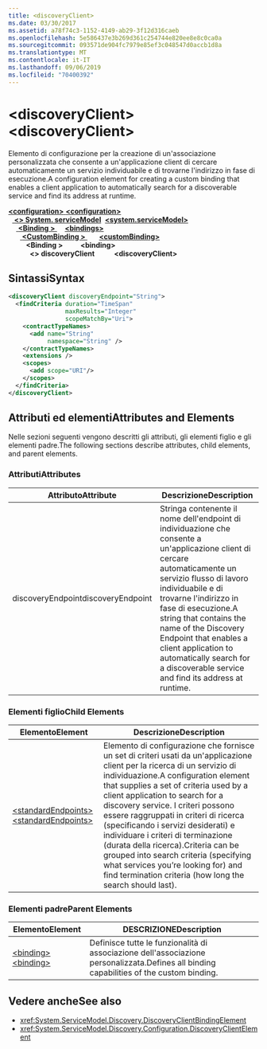 ```yaml
---
title: <discoveryClient>
ms.date: 03/30/2017
ms.assetid: a78f74c3-1152-4149-ab29-3f12d316caeb
ms.openlocfilehash: 5e586437e3b269d361c254744e820ee8e8c0ca0a
ms.sourcegitcommit: 093571de904fc7979e85ef3c048547d0accb1d8a
ms.translationtype: MT
ms.contentlocale: it-IT
ms.lasthandoff: 09/06/2019
ms.locfileid: "70400392"
---
```

# <a name="discoveryclient"></a><span data-ttu-id="4a6eb-101">\<discoveryClient></span><span class="sxs-lookup"><span data-stu-id="4a6eb-101">\<discoveryClient></span></span>
<span data-ttu-id="4a6eb-102">Elemento di configurazione per la creazione di un'associazione personalizzata che consente a un'applicazione client di cercare automaticamente un servizio individuabile e di trovarne l'indirizzo in fase di esecuzione.</span><span class="sxs-lookup"><span data-stu-id="4a6eb-102">A configuration element for creating a custom binding that enables a client application to automatically search for a discoverable service and find its address at runtime.</span></span>  
  
<span data-ttu-id="4a6eb-103">[ **\<configuration>** ](../configuration-element.md)</span><span class="sxs-lookup"><span data-stu-id="4a6eb-103">[**\<configuration>**](../configuration-element.md)</span></span>\
<span data-ttu-id="4a6eb-104">&nbsp;&nbsp;[ **\<> System. serviceModel**](system-servicemodel.md)</span><span class="sxs-lookup"><span data-stu-id="4a6eb-104">&nbsp;&nbsp;[**\<system.serviceModel>**](system-servicemodel.md)</span></span>\
<span data-ttu-id="4a6eb-105">&nbsp;&nbsp;&nbsp;&nbsp;[ **\<Binding >** ](bindings.md)</span><span class="sxs-lookup"><span data-stu-id="4a6eb-105">&nbsp;&nbsp;&nbsp;&nbsp;[**\<bindings>**](bindings.md)</span></span>\
<span data-ttu-id="4a6eb-106">&nbsp;&nbsp;&nbsp;&nbsp;&nbsp;&nbsp;[ **\<CustomBinding >** ](custombinding.md)</span><span class="sxs-lookup"><span data-stu-id="4a6eb-106">&nbsp;&nbsp;&nbsp;&nbsp;&nbsp;&nbsp;[**\<customBinding>**](custombinding.md)</span></span>\
<span data-ttu-id="4a6eb-107">&nbsp;&nbsp;&nbsp;&nbsp;&nbsp;&nbsp;&nbsp;&nbsp; **\<Binding >** </span><span class="sxs-lookup"><span data-stu-id="4a6eb-107">&nbsp;&nbsp;&nbsp;&nbsp;&nbsp;&nbsp;&nbsp;&nbsp;**\<binding>**</span></span>\
<span data-ttu-id="4a6eb-108">&nbsp;&nbsp;&nbsp;&nbsp;&nbsp;&nbsp;&nbsp;&nbsp;&nbsp;&nbsp; **\<> discoveryClient**</span><span class="sxs-lookup"><span data-stu-id="4a6eb-108">&nbsp;&nbsp;&nbsp;&nbsp;&nbsp;&nbsp;&nbsp;&nbsp;&nbsp;&nbsp;**\<discoveryClient>**</span></span>  
  
## <a name="syntax"></a><span data-ttu-id="4a6eb-109">Sintassi</span><span class="sxs-lookup"><span data-stu-id="4a6eb-109">Syntax</span></span>  
  
```xml  
<discoveryClient discoveryEndpoint="String">
  <findCriteria duration="TimeSpan"
                maxResults="Integer"
                scopeMatchBy="Uri">
    <contractTypeNames>
      <add name="String"
           namespace="String" />
    </contractTypeNames>
    <extensions />
    <scopes>
      <add scope="URI"/>
    </scopes>
  </findCriteria>
</discoveryClient>
```  
  
## <a name="attributes-and-elements"></a><span data-ttu-id="4a6eb-110">Attributi ed elementi</span><span class="sxs-lookup"><span data-stu-id="4a6eb-110">Attributes and Elements</span></span>  
 <span data-ttu-id="4a6eb-111">Nelle sezioni seguenti vengono descritti gli attributi, gli elementi figlio e gli elementi padre.</span><span class="sxs-lookup"><span data-stu-id="4a6eb-111">The following sections describe attributes, child elements, and parent elements.</span></span>  
  
### <a name="attributes"></a><span data-ttu-id="4a6eb-112">Attributi</span><span class="sxs-lookup"><span data-stu-id="4a6eb-112">Attributes</span></span>  
  
|<span data-ttu-id="4a6eb-113">Attributo</span><span class="sxs-lookup"><span data-stu-id="4a6eb-113">Attribute</span></span>|<span data-ttu-id="4a6eb-114">Descrizione</span><span class="sxs-lookup"><span data-stu-id="4a6eb-114">Description</span></span>|  
|---------------|-----------------|  
|<span data-ttu-id="4a6eb-115">discoveryEndpoint</span><span class="sxs-lookup"><span data-stu-id="4a6eb-115">discoveryEndpoint</span></span>|<span data-ttu-id="4a6eb-116">Stringa contenente il nome dell'endpoint di individuazione che consente a un'applicazione client di cercare automaticamente un servizio flusso di lavoro individuabile e di trovarne l'indirizzo in fase di esecuzione.</span><span class="sxs-lookup"><span data-stu-id="4a6eb-116">A string that contains the name of the Discovery Endpoint that enables a client application to automatically search for a discoverable service and find its address at runtime.</span></span>|  
  
### <a name="child-elements"></a><span data-ttu-id="4a6eb-117">Elementi figlio</span><span class="sxs-lookup"><span data-stu-id="4a6eb-117">Child Elements</span></span>  
  
|<span data-ttu-id="4a6eb-118">Elemento</span><span class="sxs-lookup"><span data-stu-id="4a6eb-118">Element</span></span>|<span data-ttu-id="4a6eb-119">Descrizione</span><span class="sxs-lookup"><span data-stu-id="4a6eb-119">Description</span></span>|  
|-------------|-----------------|  
|[<span data-ttu-id="4a6eb-120">\<standardEndpoints></span><span class="sxs-lookup"><span data-stu-id="4a6eb-120">\<standardEndpoints></span></span>](standardendpoints.md)|<span data-ttu-id="4a6eb-121">Elemento di configurazione che fornisce un set di criteri usati da un'applicazione client per la ricerca di un servizio di individuazione.</span><span class="sxs-lookup"><span data-stu-id="4a6eb-121">A configuration element that supplies a set of criteria used by a client application to search for a discovery service.</span></span> <span data-ttu-id="4a6eb-122">I criteri possono essere raggruppati in criteri di ricerca (specificando i servizi desiderati) e individuare i criteri di terminazione (durata della ricerca).</span><span class="sxs-lookup"><span data-stu-id="4a6eb-122">Criteria can be grouped into search criteria (specifying what services you’re looking for) and find termination criteria (how long the search should last).</span></span>|  
  
### <a name="parent-elements"></a><span data-ttu-id="4a6eb-123">Elementi padre</span><span class="sxs-lookup"><span data-stu-id="4a6eb-123">Parent Elements</span></span>  
  
|<span data-ttu-id="4a6eb-124">Elemento</span><span class="sxs-lookup"><span data-stu-id="4a6eb-124">Element</span></span>|<span data-ttu-id="4a6eb-125">DESCRIZIONE</span><span class="sxs-lookup"><span data-stu-id="4a6eb-125">Description</span></span>|  
|-------------|-----------------|  
|[<span data-ttu-id="4a6eb-126">\<binding></span><span class="sxs-lookup"><span data-stu-id="4a6eb-126">\<binding></span></span>](../../../misc/binding.md)|<span data-ttu-id="4a6eb-127">Definisce tutte le funzionalità di associazione dell'associazione personalizzata.</span><span class="sxs-lookup"><span data-stu-id="4a6eb-127">Defines all binding capabilities of the custom binding.</span></span>|  
  
## <a name="see-also"></a><span data-ttu-id="4a6eb-128">Vedere anche</span><span class="sxs-lookup"><span data-stu-id="4a6eb-128">See also</span></span>

- <xref:System.ServiceModel.Discovery.DiscoveryClientBindingElement>
- <xref:System.ServiceModel.Discovery.Configuration.DiscoveryClientElement>
